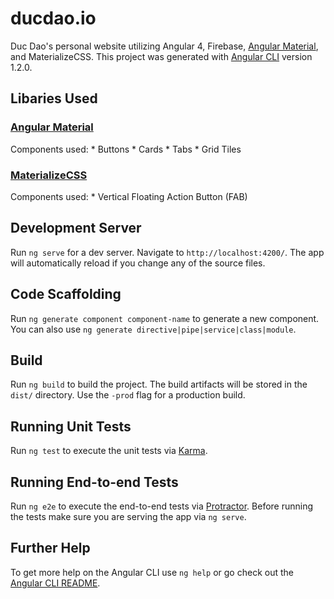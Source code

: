 # ducdao.io
Duc Dao's personal website utilizing Angular 4, Firebase, 
[Angular Material](https://material.angular.io/), and MaterializeCSS. 
This project was generated with [Angular CLI](https://github.com/angular/angular-cli) 
version 1.2.0.

## Libaries Used
### [Angular Material](https://material.angular.io/)
  Components used:
    * Buttons
    * Cards
    * Tabs
    * Grid Tiles
### [MaterializeCSS](https://materializecss.com/)
  Components used:
    * Vertical Floating Action Button (FAB)

## Development Server
Run `ng serve` for a dev server. Navigate to `http://localhost:4200/`. 
The app will automatically reload if you change any of the source files.

## Code Scaffolding
Run `ng generate component component-name` to generate a new component. 
You can also use `ng generate directive|pipe|service|class|module`.

## Build
Run `ng build` to build the project. The build artifacts will be stored in the 
`dist/` directory. Use the `-prod` flag for a production build.

## Running Unit Tests
Run `ng test` to execute the unit tests via [Karma](https://karma-runner.github.io).

## Running End-to-end Tests
Run `ng e2e` to execute the end-to-end tests via [Protractor](http://www.protractortest.org/).
Before running the tests make sure you are serving the app via `ng serve`.

## Further Help
To get more help on the Angular CLI use `ng help` or go check out the 
[Angular CLI README](https://github.com/angular/angular-cli/blob/master/README.md).
